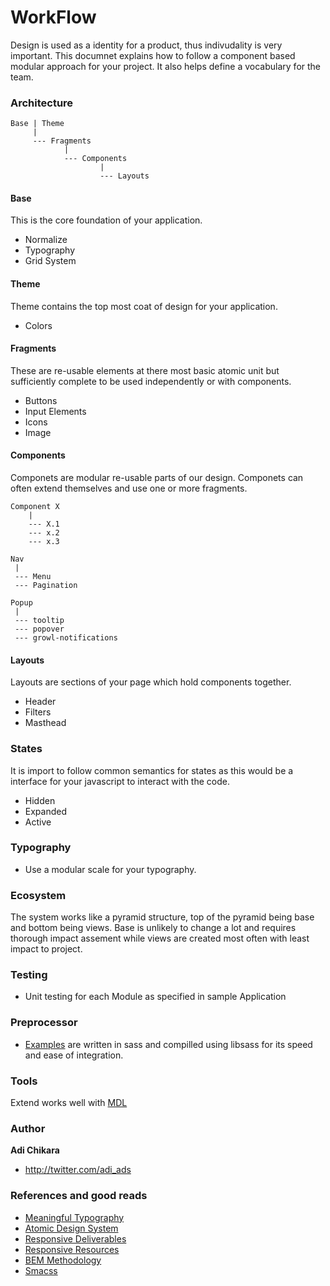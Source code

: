 WorkFlow
=======

Design is used as a identity for a product, thus indivudality is very important. This documnet explains how to follow a component based modular approach for your project. It also helps define a vocabulary for the team.

### Architecture
    Base | Theme
         |
         --- Fragments
                |
                --- Components
                        |
                        --- Layouts

#### Base
This is the core foundation of your application.

* Normalize
* Typography
* Grid System

#### Theme
Theme contains the top most coat of design for your application.

* Colors

#### Fragments
These are re-usable elements at there most basic atomic unit but sufficiently complete to be used independently or with components.

* Buttons
* Input Elements
* Icons
* Image

#### Components
Componets are modular re-usable parts of our design. Componets can often extend themselves and use one or more fragments.

    Component X
        |
        --- X.1
        --- x.2
        --- x.3
        
    Nav
     |
     --- Menu
     --- Pagination
     
    Popup
     |
     --- tooltip
     --- popover
     --- growl-notifications


#### Layouts
Layouts are sections of your page which hold components together.

* Header
* Filters
* Masthead

### States
It is import to follow common semantics for states as this would be a interface for your javascript to interact with the code.

* Hidden
* Expanded
* Active

### Typography

- Use a modular scale for your typography.

### Ecosystem
The system works like a pyramid structure, top of the pyramid being base and bottom being views. Base is unlikely to change a lot and requires thorough impact assement while views are created most often with least impact to project.

### Testing

- Unit testing for each Module as specified in sample Application

### Preprocessor

- [Examples](https://github.com/ornament-design) are written in sass and compilled using libsass for its speed and ease of integration.

### Tools
Extend works well with [MDL](http://www.getmdl.io/)

### Author

**Adi Chikara**
- http://twitter.com/adi_ads

### References and good reads
* [Meaningful Typography](http://alistapart.com/article/more-meaningful-typography)
* [Atomic Design System](http://pattern-lab.info/)
* [Responsive Deliverables](http://daverupert.com/2013/04/responsive-deliverables/)
* [Responsive Resources](http://bradfrost.github.io/this-is-responsive/resources.html)
* [BEM Methodology](http://bem.info/method/)
* [Smacss](http://smacss.com/)
